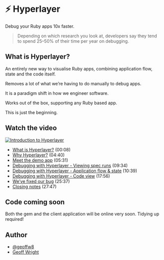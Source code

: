 
# ⚡️ Hyperlayer

Debug your Ruby apps 10x faster.

> Depending on which research you look at, developers say they tend to spend 25–50% of their time per year on debugging.

## What is Hyperlayer?

An entirely new way to visualise Ruby apps, combining application flow, state and the code itself.

Removes a lot of what we’re having to do manually to debug apps.

It is a paradigm shift in how we engineer software.

Works out of the box, supporting any Ruby based app.

This is just the beginning.

## Watch the video
[![Introduction to Hyperlayer](http://img.youtube.com/vi/9iZkE8ZrFMU/0.jpg)](http://www.youtube.com/watch?v=9iZkE8ZrFMU "Introduction to Hyperlayer")

* [What is Hyperlayer?](https://www.youtube.com/watch?v=9iZkE8ZrFMU&t=00m08s) (00:08)
* [Why Hyperlayer?](https://www.youtube.com/watch?v=9iZkE8ZrFMU&t=04m40s) (04:40)
* [Meet the demo app](https://www.youtube.com/watch?v=9iZkE8ZrFMU&t=05m31s) (05:31)
* [Debugging with Hyperlayer - Viewing spec runs](https://www.youtube.com/watch?v=9iZkE8ZrFMU&t=09m34s) (09:34)
* [Debugging with Hyperlayer - Application flow & state](https://www.youtube.com/watch?v=9iZkE8ZrFMU&t=10m39s) (10:39)
* [Debugging with Hyperlayer - Code view](https://www.youtube.com/watch?v=9iZkE8ZrFMU&t=17m56s) (17:56)
* [We’ve fixed our bug](https://www.youtube.com/watch?v=9iZkE8ZrFMU&t=25m37s) (25:37)
* [Closing notes](https://www.youtube.com/watch?v=9iZkE8ZrFMU&t=27m47s) (27:47)

## Code coming soon

Both the gem and the client application will be online very soon. Tidying up required!
## Author

- [@geoffw8](https://www.github.com/geoffw8)
- [Geoff Wright](https://www.linkedin.com/in/geoffw8)

